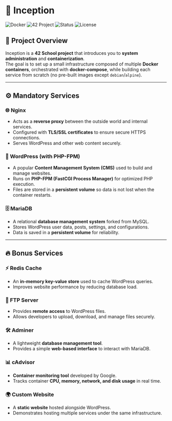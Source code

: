 # 🐳 Inception

![Docker](https://img.shields.io/badge/Docker-2496ED?style=flat-square&logo=docker&logoColor=white)
![42 Project](https://img.shields.io/badge/42-000000?style=flat-square&logo=42&logoColor=white)
![Status](https://img.shields.io/badge/Status-Completed-success?style=flat-square)
![License](https://img.shields.io/badge/License-MIT-blue?style=flat-square)

## 📌 Project Overview
Inception is a **42 School project** that introduces you to **system administration** and **containerization**.  
The goal is to set up a small infrastructure composed of multiple **Docker containers**, orchestrated with **docker-compose**, while building each service from scratch (no pre-built images except `debian`/`alpine`).

---

## ⚙️ Mandatory Services

### 🌐 Nginx
- Acts as a **reverse proxy** between the outside world and internal services.  
- Configured with **TLS/SSL certificates** to ensure secure HTTPS connections.  
- Serves WordPress and other web content securely.  

### 📝 WordPress (with PHP-FPM)
- A popular **Content Management System (CMS)** used to build and manage websites.  
- Runs on **PHP-FPM (FastCGI Process Manager)** for optimized PHP execution.  
- Files are stored in a **persistent volume** so data is not lost when the container restarts.  

### 🗄️ MariaDB
- A relational **database management system** forked from MySQL.  
- Stores WordPress user data, posts, settings, and configurations.  
- Data is saved in a **persistent volume** for reliability.  

---

## 🔥 Bonus Services

### ⚡ Redis Cache
- An **in-memory key-value store** used to cache WordPress queries.  
- Improves website performance by reducing database load.  

### 📂 FTP Server
- Provides **remote access** to WordPress files.  
- Allows developers to upload, download, and manage files securely.  

### 🛠 Adminer
- A lightweight **database management tool**.  
- Provides a simple **web-based interface** to interact with MariaDB.  

### 📊 cAdvisor
- **Container monitoring tool** developed by Google.  
- Tracks container **CPU, memory, network, and disk usage** in real time.  

### 🌍 Custom Website
- A **static website** hosted alongside WordPress.  
- Demonstrates hosting multiple services under the same infrastructure.  

